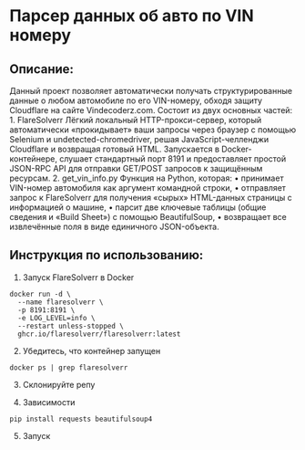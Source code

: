 # Парсер данных об авто по VIN номеру

## Описание:
Данный проект позволяет автоматически получать структурированные данные о любом автомобиле по его VIN-номеру, обходя защиту Cloudflare на сайте Vindecoderz.com. Состоит из двух основных частей:
	1.	FlareSolverr
Лёгкий локальный HTTP-прокси-сервер, который автоматически «прокидывает» ваши запросы через браузер с помощью Selenium и undetected-chromedriver, решая JavaScript-челленджи Cloudflare и возвращая готовый HTML. Запускается в Docker-контейнере, слушает стандартный порт 8191 и предоставляет простой JSON-RPC API для отправки GET/POST запросов к защищённым ресурсам.
	2.	get_vin_info.py
Функция на Python, которая:
	•	принимает VIN-номер автомобиля как аргумент командной строки,
	•	отправляет запрос к FlareSolverr для получения «сырых» HTML-данных страницы с информацией о машине,
	•	парсит две ключевые таблицы (общие сведения и «Build Sheet») с помощью BeautifulSoup,
	•	возвращает все извлечённые поля в виде единичного JSON-объекта.

## Инструкция по использованию:

1) Запуск FlareSolverr в Docker

```
docker run -d \
  --name flaresolverr \
  -p 8191:8191 \
  -e LOG_LEVEL=info \
  --restart unless-stopped \
  ghcr.io/flaresolverr/flaresolverr:latest
```

2) Убедитесь, что контейнер запущен
   
```
docker ps | grep flaresolverr
```

3) Склонируйте репу

4) Зависимости

```
pip install requests beautifulsoup4
```

5) Запуск